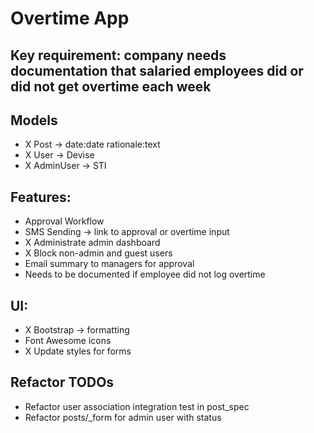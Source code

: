# Overtime App

## Key requirement: company needs documentation that salaried employees did or did not get overtime each week

## Models
- X Post -> date:date rationale:text
- X User -> Devise
- X AdminUser -> STI

## Features:
- Approval Workflow
- SMS Sending -> link to approval or overtime input
- X Administrate admin dashboard
- X Block non-admin and guest users
- Email summary to managers for approval
- Needs to be documented if employee did not log overtime

## UI:
- X Bootstrap -> formatting
- Font Awesome icons
- X Update styles for forms

## Refactor TODOs
- Refactor user association integration test in post_spec
- Refactor posts/_form for admin user with status